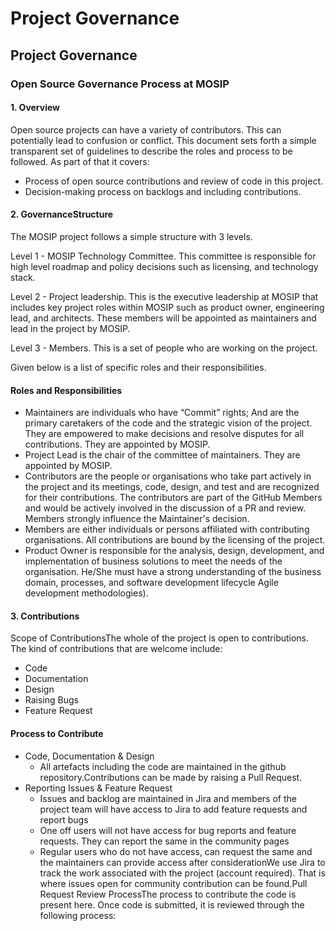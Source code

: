 # Project Governance

## Project Governance

### Open Source Governance Process at MOSIP <a href="#open-source-governance-process-at-mosip" id="open-source-governance-process-at-mosip"></a>

#### 1. Overview <a href="#id-1.-overview" id="id-1.-overview"></a>

Open source projects can have a variety of contributors. This can potentially lead to confusion or conflict. This document sets forth a simple transparent set of guidelines to describe the roles and process to be followed. As part of that it covers:

* Process of open source contributions and review of code in this project.
* Decision-making process on backlogs and including contributions.

#### 2. GovernanceStructure <a href="#id-2.-governancestructure" id="id-2.-governancestructure"></a>

The MOSIP project follows a simple structure with 3 levels.

Level 1 - MOSIP Technology Committee. This committee is responsible for high level roadmap and policy decisions such as licensing, and technology stack.

Level 2 - Project leadership. This is the executive leadership at MOSIP that includes key project roles within MOSIP such as product owner, engineering lead, and architects. These members will be appointed as maintainers and lead in the project by MOSIP.

Level 3 - Members. This is a set of people who are working on the project.&#x20;

Given below is a list of specific roles and their responsibilities.&#x20;

#### Roles and Responsibilities

* Maintainers are individuals who have “Commit” rights; And are the primary caretakers of the code and the strategic vision of the project. They are empowered to make decisions and resolve disputes for all contributions. They are appointed by MOSIP.
* Project Lead is the chair of the committee of maintainers. They are appointed by MOSIP.
* Contributors are the people or organisations who take part actively in the project and its meetings, code, design, and test and are recognized for their contributions. The contributors are part of the GitHub Members and would be actively involved in the discussion of a PR and review. Members strongly influence the Maintainer's decision.
* Members are either individuals or persons affiliated with contributing organisations. All contributions are bound by the licensing of the project.
* Product Owner is responsible for the analysis, design, development, and implementation of business solutions to meet the needs of the organisation. He/She must have a strong understanding of the business domain, processes, and software development lifecycle Agile development methodologies).

#### 3. Contributions <a href="#id-3.-contributions" id="id-3.-contributions"></a>

Scope of ContributionsThe whole of the project is open to contributions. The kind of contributions that are welcome include:

* Code
* Documentation
* Design
* Raising Bugs
* Feature Request

#### Process to Contribute

* Code, Documentation & Design&#x20;
  * All artefacts including the code are maintained in the github repository.Contributions can be made by raising a Pull Request.
* Reporting Issues & Feature Request
  * Issues and backlog are maintained in Jira and members of the project team will have access to Jira to add feature requests and report bugs
  * One off users will not have access for bug reports and feature requests. They can report the same in the community pages
  * Regular users who do not have access, can request the same and the maintainers can provide access after considerationWe use Jira to track the work associated with the project (account required). That is where issues open for community contribution can be found.Pull Request Review ProcessThe process to contribute the code is present here. Once code is submitted, it is reviewed through the following process:
